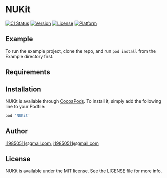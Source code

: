 # NUKit

[![CI Status](https://img.shields.io/travis/i19850511@gmail.com/NUKit.svg?style=flat)](https://travis-ci.org/i19850511@gmail.com/NUKit)
[![Version](https://img.shields.io/cocoapods/v/NUKit.svg?style=flat)](https://cocoapods.org/pods/NUKit)
[![License](https://img.shields.io/cocoapods/l/NUKit.svg?style=flat)](https://cocoapods.org/pods/NUKit)
[![Platform](https://img.shields.io/cocoapods/p/NUKit.svg?style=flat)](https://cocoapods.org/pods/NUKit)

## Example

To run the example project, clone the repo, and run `pod install` from the Example directory first.

## Requirements

## Installation

NUKit is available through [CocoaPods](https://cocoapods.org). To install
it, simply add the following line to your Podfile:

```ruby
pod 'NUKit'
```

## Author

i19850511@gmail.com, i19850511@gmail.com

## License

NUKit is available under the MIT license. See the LICENSE file for more info.
